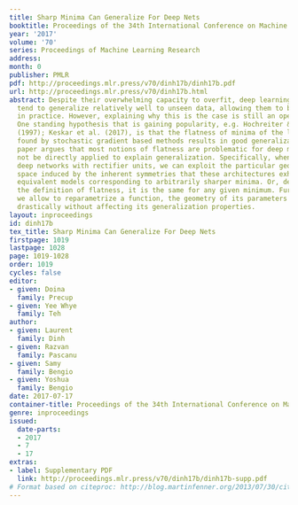 ```yaml
---
title: Sharp Minima Can Generalize For Deep Nets
booktitle: Proceedings of the 34th International Conference on Machine Learning
year: '2017'
volume: '70'
series: Proceedings of Machine Learning Research
address: 
month: 0
publisher: PMLR
pdf: http://proceedings.mlr.press/v70/dinh17b/dinh17b.pdf
url: http://proceedings.mlr.press/v70/dinh17b.html
abstract: Despite their overwhelming capacity to overfit, deep learning architectures
  tend to generalize relatively well to unseen data, allowing them to be deployed
  in practice. However, explaining why this is the case is still an open area of research.
  One standing hypothesis that is gaining popularity, e.g. Hochreiter & Schmidhuber
  (1997); Keskar et al. (2017), is that the flatness of minima of the loss function
  found by stochastic gradient based methods results in good generalization. This
  paper argues that most notions of flatness are problematic for deep models and can
  not be directly applied to explain generalization. Specifically, when focusing on
  deep networks with rectifier units, we can exploit the particular geometry of parameter
  space induced by the inherent symmetries that these architectures exhibit to build
  equivalent models corresponding to arbitrarily sharper minima. Or, depending on
  the definition of flatness, it is the same for any given minimum. Furthermore, if
  we allow to reparametrize a function, the geometry of its parameters can change
  drastically without affecting its generalization properties.
layout: inproceedings
id: dinh17b
tex_title: Sharp Minima Can Generalize For Deep Nets
firstpage: 1019
lastpage: 1028
page: 1019-1028
order: 1019
cycles: false
editor:
- given: Doina
  family: Precup
- given: Yee Whye
  family: Teh
author:
- given: Laurent
  family: Dinh
- given: Razvan
  family: Pascanu
- given: Samy
  family: Bengio
- given: Yoshua
  family: Bengio
date: 2017-07-17
container-title: Proceedings of the 34th International Conference on Machine Learning
genre: inproceedings
issued:
  date-parts:
  - 2017
  - 7
  - 17
extras:
- label: Supplementary PDF
  link: http://proceedings.mlr.press/v70/dinh17b/dinh17b-supp.pdf
# Format based on citeproc: http://blog.martinfenner.org/2013/07/30/citeproc-yaml-for-bibliographies/
---
```

